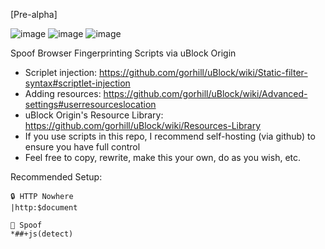 [Pre-alpha]

![image](https://user-images.githubusercontent.com/6946045/87213055-e2ad0080-c2d6-11ea-986b-5f6a5680c83d.png)
![image](https://user-images.githubusercontent.com/6946045/87213150-ba71d180-c2d7-11ea-9af5-8580de0a4f91.png)
![image](https://user-images.githubusercontent.com/6946045/87213139-9f9f5d00-c2d7-11ea-9d54-20cfb3e9d2ac.png)

Spoof Browser Fingerprinting Scripts via uBlock Origin

- Scriplet injection: https://github.com/gorhill/uBlock/wiki/Static-filter-syntax#scriptlet-injection
- Adding resources: https://github.com/gorhill/uBlock/wiki/Advanced-settings#userresourceslocation
- uBlock Origin's Resource Library: https://github.com/gorhill/uBlock/wiki/Resources-Library
- If you use scripts in this repo, I recommend self-hosting (via github) to ensure you have full control
- Feel free to copy, rewrite, make this your own, do as you wish, etc.

Recommended Setup:
```
🔒 HTTP Nowhere
|http:$document

🧪 Spoof
*##+js(detect)
```
